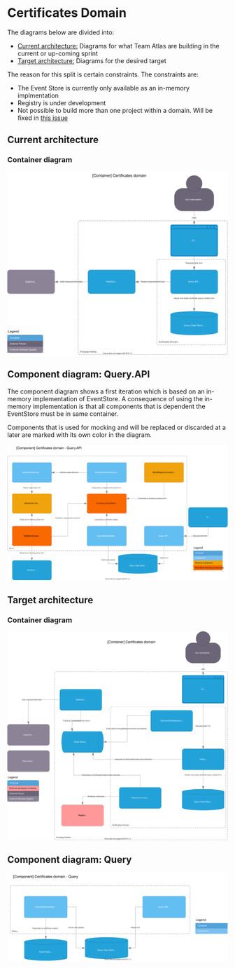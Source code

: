 # Certificates Domain

The diagrams below are divided into:

* [Current architecture:](#current-architecture) Diagrams for what Team Atlas are building in the current or up-coming sprint
* [Target architecture:](#target-architecture) Diagrams for the desired target

The reason for this split is certain constraints. The constraints are:

* The Event Store is currently only available as an in-memory implmentation
* Registry is under development
* Not possible to build more than one project within a domain. Will be fixed in [this issue](https://app.zenhub.com/workspace/o/energinet-datahub/energy-origin-issues/issues/948)


## Current architecture

### Container diagram
![Container diagram](../diagrams/certificates.current.container.drawio.svg)

## Component diagram: Query.API

The component diagram shows a first iteration which is based on an in-memory implementation of EventStore. A consequence of using the in-memory implementation is that all components that is dependent the EventStore must be in same container.

Components that is used for mocking and will be replaced or discarded at a later are marked with its own color in the diagram.

![Issuer component diagram](../diagrams/certificates.current.component.query.api.drawio.svg)


## Target architecture

### Container diagram
![Container diagram](../diagrams/certificates.target.container.drawio.svg)

## Component diagram: Query

![Issuer component diagram](../diagrams/certificates.target.component.query.drawio.svg)
